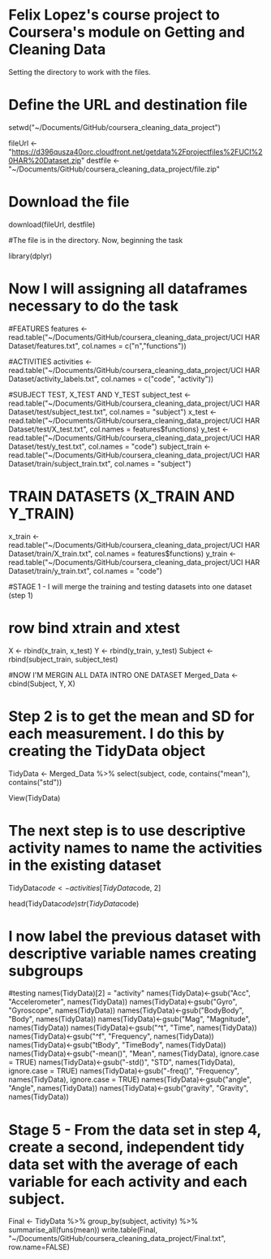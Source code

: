 # Felix Lopez's course project to Coursera's module on Getting and Cleaning Data

Setting the directory to work with the files.

# Define the URL and destination file
setwd("~/Documents/GitHub/coursera_cleaning_data_project")

fileUrl <-"https://d396qusza40orc.cloudfront.net/getdata%2Fprojectfiles%2FUCI%20HAR%20Dataset.zip" 
destfile <- "~/Documents/GitHub/coursera_cleaning_data_project/file.zip"

# Download the file
download(fileUrl, destfile)


#The file is in the directory. Now, beginning the task

library(dplyr)

# Now I will assigning all dataframes necessary to do the task

#FEATURES
features <- read.table("~/Documents/GitHub/coursera_cleaning_data_project/UCI HAR Dataset/features.txt", col.names = c("n","functions"))

#ACTIVITIES
activities <- read.table("~/Documents/GitHub/coursera_cleaning_data_project/UCI HAR Dataset/activity_labels.txt", col.names = c("code", "activity"))

#SUBJECT TEST, X_TEST AND Y_TEST
subject_test <- read.table("~/Documents/GitHub/coursera_cleaning_data_project/UCI HAR Dataset/test/subject_test.txt", col.names = "subject")
x_test <- read.table("~/Documents/GitHub/coursera_cleaning_data_project/UCI HAR Dataset/test/X_test.txt", col.names = features$functions)
y_test <- read.table("~/Documents/GitHub/coursera_cleaning_data_project/UCI HAR Dataset/test/y_test.txt", col.names = "code")
subject_train <- read.table("~/Documents/GitHub/coursera_cleaning_data_project/UCI HAR Dataset/train/subject_train.txt", col.names = "subject")

# TRAIN DATASETS (X_TRAIN AND Y_TRAIN)
x_train <- read.table("~/Documents/GitHub/coursera_cleaning_data_project/UCI HAR Dataset/train/X_train.txt", col.names = features$functions)
y_train <- read.table("~/Documents/GitHub/coursera_cleaning_data_project/UCI HAR Dataset/train/y_train.txt", col.names = "code")

#STAGE 1 - I will merge the training and testing datasets into one dataset (step 1)
# row bind xtrain and xtest 
X <- rbind(x_train, x_test)
Y <- rbind(y_train, y_test)
Subject <- rbind(subject_train, subject_test)

#NOW I'M MERGIN ALL DATA INTRO ONE DATASET 
Merged_Data <- cbind(Subject, Y, X)

# Step 2 is to get the mean and SD for each measurement. I do this by creating the TidyData object

TidyData <- Merged_Data %>% 
  select(subject, code, contains("mean"), contains("std"))

View(TidyData)


# The next step is to use descriptive activity names to name the activities in the existing dataset

TidyData$code <- activities[TidyData$code, 2]

head(TidyData$code)
str(TidyData$code)

# I now label the previous dataset with descriptive variable names creating subgroups

#testing
names(TidyData)[2] = "activity"
names(TidyData)<-gsub("Acc", "Accelerometer", names(TidyData))
names(TidyData)<-gsub("Gyro", "Gyroscope", names(TidyData))
names(TidyData)<-gsub("BodyBody", "Body", names(TidyData))
names(TidyData)<-gsub("Mag", "Magnitude", names(TidyData))
names(TidyData)<-gsub("^t", "Time", names(TidyData))
names(TidyData)<-gsub("^f", "Frequency", names(TidyData))
names(TidyData)<-gsub("tBody", "TimeBody", names(TidyData))
names(TidyData)<-gsub("-mean()", "Mean", names(TidyData), ignore.case = TRUE)
names(TidyData)<-gsub("-std()", "STD", names(TidyData), ignore.case = TRUE)
names(TidyData)<-gsub("-freq()", "Frequency", names(TidyData), ignore.case = TRUE)
names(TidyData)<-gsub("angle", "Angle", names(TidyData))
names(TidyData)<-gsub("gravity", "Gravity", names(TidyData))

# Stage 5 - From the data set in step 4, create a second, independent tidy data set with the average of each variable for each activity and each subject.

Final <- TidyData %>%
  group_by(subject, activity) %>%
  summarise_all(funs(mean))
write.table(Final, "~/Documents/GitHub/coursera_cleaning_data_project/Final.txt", row.name=FALSE)
